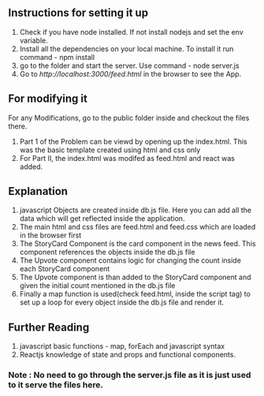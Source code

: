 ## Instructions for setting it up

1. Check if you have node installed. If not install nodejs and set the env variable.
2. Install all the dependencies on your local machine. To install it run command - npm install
3. go to the folder and start the server. Use command - node server.js
4. Go to _http://localhost:3000/feed.html_ in the browser to see the App.

## For modifying it

For any Modifications, go to the public folder inside and checkout the files there.

1. Part 1 of the Problem can be viewd by opening up the index.html. This was the basic template created using html and css only
2. For Part II, the index.html was modifed as feed.html and react was added.

## Explanation

1. javascript Objects are created inside db.js file. Here you can add all the data which will get reflected inside the application.
2. The main html and css files are feed.html and feed.css which are loaded in the browser first
3. The StoryCard Component is the card component in the news feed. This component references the objects inside the db.js file
4. The Upvote component contains logic for changing the count inside each StoryCard component
5. The Upvote component is than added to the StoryCard component and given the initial count mentioned in the db.js file
6. Finally a map function is used(check feed.html, inside the script tag) to set up a loop for every object inside the db.js file and render it.

## Further Reading

1. javascript basic functions - map, forEach and javascript syntax
2. Reactjs knowledge of state and props and functional components.

### Note : No need to go through the server.js file as it is just used to it serve the files here.
